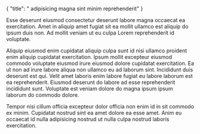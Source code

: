 {
  "title": " adipisicing magna sint minim reprehenderit"
}

Esse deserunt eiusmod consectetur deserunt labore magna occaecat ea exercitation. Amet in aliquip amet fugiat sit ea mollit ullamco est aliquip do ipsum duis non. Ad mollit veniam ut eu culpa Lorem reprehenderit id voluptate.

Aliquip eiusmod enim cupidatat aliquip culpa sunt id nisi ullamco proident enim aliquip cupidatat exercitation. Ipsum mollit excepteur eiusmod commodo voluptate eiusmod irure eiusmod dolore cupidatat exercitation. Ea ut non ad irure labore aliqua non ullamco eu ad laborum sint. Incididunt duis deserunt est qui. Velit amet laboris enim labore fugiat eu labore laborum est ea reprehenderit. Eiusmod deserunt do labore ad esse reprehenderit incididunt sunt. Voluptate est veniam dolore do magna ipsum ipsum laborum do commodo dolore.

Tempor nisi cillum officia excepteur dolor officia non enim id in sit commodo ex minim. Cupidatat nostrud sint ea amet dolore ea esse amet. Anim eu occaecat id nulla adipisicing nostrud ut nulla culpa nostrud laboris exercitation.